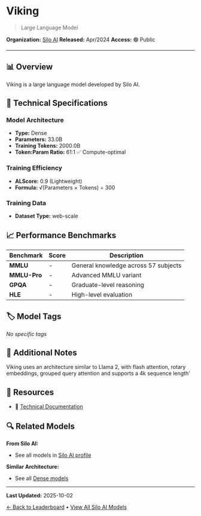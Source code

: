 # Viking

> Large Language Model

**Organization:** [Silo AI](../../labs/silo-ai.md)
**Released:** Apr/2024
**Access:** 🟢 Public

---

## 📊 Overview

Viking is a large language model developed by Silo AI.

## 🔧 Technical Specifications

### Model Architecture
- **Type:** Dense
- **Parameters:** 33.0B
- **Training Tokens:** 2000.0B
- **Token:Param Ratio:** 61:1 ✅ Compute-optimal

### Training Efficiency
- **ALScore:** 0.9 (Lightweight)
- **Formula:** √(Parameters × Tokens) ÷ 300

### Training Data
- **Dataset Type:** web-scale

## 📈 Performance Benchmarks

| Benchmark | Score | Description |
|-----------|-------|-------------|
| **MMLU** | - | General knowledge across 57 subjects |
| **MMLU-Pro** | - | Advanced MMLU variant |
| **GPQA** | - | Graduate-level reasoning |
| **HLE** | - | High-level evaluation |

## 🏷️ Model Tags

_No specific tags_

## 📝 Additional Notes

Viking uses an architecture similar to Llama 2, with flash attention, rotary embeddings, grouped query attention and supports a 4k sequence length'

## 🔗 Resources

- 📄 [Technical Documentation](https://www.silo.ai/blog/viking-7b-13b-33b-sailing-the-nordic-seas-of-multilinguality)

## 🔍 Related Models

**From Silo AI:**
- See all models in [Silo AI profile](../../labs/silo-ai.md)

**Similar Architecture:**
- See all [Dense models](../../architectures/dense.md)

---

**Last Updated:** 2025-10-02

[← Back to Leaderboard](../../README.md) • [View All Silo AI Models](../../labs/silo-ai.md)

